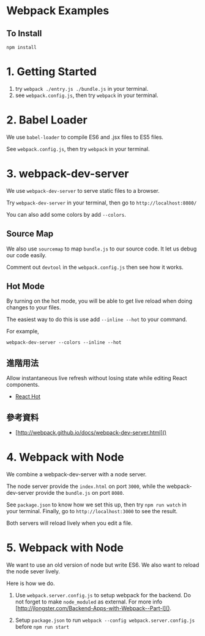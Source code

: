 # Webpack Examples

## To Install
`npm install`

# 1. Getting Started

1. try `webpack ./entry.js ./bundle.js` in your terminal.
2. see `webpack.config.js`, then try `webpack` in your terminal.

# 2. Babel Loader

We use `babel-loader` to compile ES6 and .jsx files to ES5 files.

See `webpack.config.js`, then try `webpack` in your terminal.

# 3. webpack-dev-server

We use `webpack-dev-server` to serve static files to a browser.

Try `webpack-dev-server` in your terminal, then go to `http://localhost:8080/`

You can also add some colors by add `--colors`.

## Source Map

We also use `sourcemap` to map `bundle.js` to our source code. It let us debug our code easily.

Comment out `devtool` in the `webpack.config.js` then see how it works.

## Hot Mode
By turning on the hot mode, you will be able to get live reload when doing changes to your files.

The easiest way to do this is use add `--inline --hot` to your command.

For example,
```
webpack-dev-server --colors --inline --hot
```
## 進階用法

Allow instantaneous live refresh without losing state while editing React components.

- [React Hot](http://gaearon.github.io/react-hot-loader/getstarted/)

## 參考資料
- [http://webpack.github.io/docs/webpack-dev-server.html]()

# 4. Webpack with Node
We combine a webpack-dev-server with a node server.

The node server provide the `index.html` on port `3000`, while the webpack-dev-server provide the `bundle.js` on port `8080`.

See `package.json` to know how we set this up, then try `npm run watch` in your terminal. Finally, go to `http://localhost:3000` to see the result.

Both servers will reload lively when you edit a file.

# 5. Webpack with Node

We want to use an old version of node but write ES6. We also want to reload the node sever lively.

Here is how we do.

1. Use `webpack.server.config.js` to setup webpack for the backend. Do not forget to make `node_moduled` as external. For more info [http://jlongster.com/Backend-Apps-with-Webpack--Part-I]().

2. Setup `package.json` to run `webpack --config webpack.server.config.js` before `npm run start`
